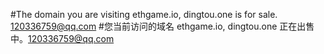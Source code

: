 #The domain you are visiting ethgame.io, dingtou.one is for sale. 120336759@qq.com
#您当前访问的域名 ethgame.io, dingtou.one 正在出售中。120336759@qq.com

